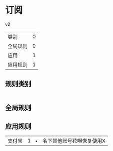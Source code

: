 # 订阅

v2

|||
| - |:-:|
|类别|0|
|全局规则|0|
|应用|1|
|应用规则|1|

## 规则类别

|||
| - |:-:|


## 全局规则



## 应用规则

||||
| - |:-:|-|
|支付宝|1|<li>名下其他账号花呗恢复使用X|
